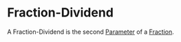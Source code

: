 # Fraction-Dividend

A Fraction-Dividend is the second [Parameter](12000046.md) of a [Fraction](12000044.md).
